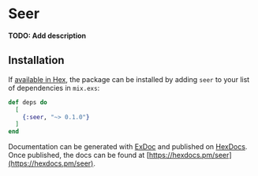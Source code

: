 # Seer

**TODO: Add description**

## Installation

If [available in Hex](https://hex.pm/docs/publish), the package can be installed
by adding `seer` to your list of dependencies in `mix.exs`:

```elixir
def deps do
  [
    {:seer, "~> 0.1.0"}
  ]
end
```

Documentation can be generated with [ExDoc](https://github.com/elixir-lang/ex_doc)
and published on [HexDocs](https://hexdocs.pm). Once published, the docs can
be found at [https://hexdocs.pm/seer](https://hexdocs.pm/seer).

